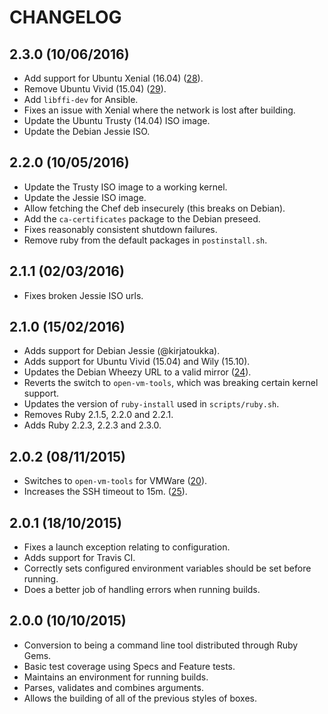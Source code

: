 # CHANGELOG

## 2.3.0 (10/06/2016)

* Add support for Ubuntu Xenial (16.04) ([28][]).
* Remove Ubuntu Vivid (15.04) ([29][]).
* Add `libffi-dev` for Ansible.
* Fixes an issue with Xenial where the network is lost after building.
* Update the Ubuntu Trusty (14.04) ISO image.
* Update the Debian Jessie ISO.

[29]: https://github.com/nickcharlton/boxes/pull/29
[28]: https://github.com/nickcharlton/boxes/pull/28

## 2.2.0 (10/05/2016)

* Update the Trusty ISO image to a working kernel.
* Update the Jessie ISO image.
* Allow fetching the Chef deb insecurely (this breaks on Debian).
* Add the `ca-certificates` package to the Debian preseed.
* Fixes reasonably consistent shutdown failures.
* Remove ruby from the default packages in `postinstall.sh`.

## 2.1.1 (02/03/2016)

* Fixes broken Jessie ISO urls.

## 2.1.0 (15/02/2016)

* Adds support for Debian Jessie (@kirjatoukka).
* Adds support for Ubuntu Vivid (15.04) and Wily (15.10).
* Updates the Debian Wheezy URL to a valid mirror ([24][]).
* Reverts the switch to `open-vm-tools`, which was breaking certain kernel
  support.
* Updates the version of `ruby-install` used in `scripts/ruby.sh`.
* Removes Ruby 2.1.5, 2.2.0 and 2.2.1.
* Adds Ruby 2.2.3, 2.2.3 and 2.3.0.

## 2.0.2 (08/11/2015)

* Switches to `open-vm-tools` for VMWare ([20][]).
* Increases the SSH timeout to 15m. ([25][]).

## 2.0.1 (18/10/2015)

* Fixes a launch exception relating to configuration.
* Adds support for Travis CI.
* Correctly sets configured environment variables should be set before running.
* Does a better job of handling errors when running builds.

## 2.0.0 (10/10/2015)

* Conversion to being a command line tool distributed through Ruby Gems.
* Basic test coverage using Specs and Feature tests.
* Maintains an environment for running builds.
* Parses, validates and combines arguments.
* Allows the building of all of the previous styles of boxes.

[20]: https://github.com/nickcharlton/boxes/issues/20
[24]: https://github.com/nickcharlton/boxes/issues/24
[25]: https://github.com/nickcharlton/boxes/issues/25
